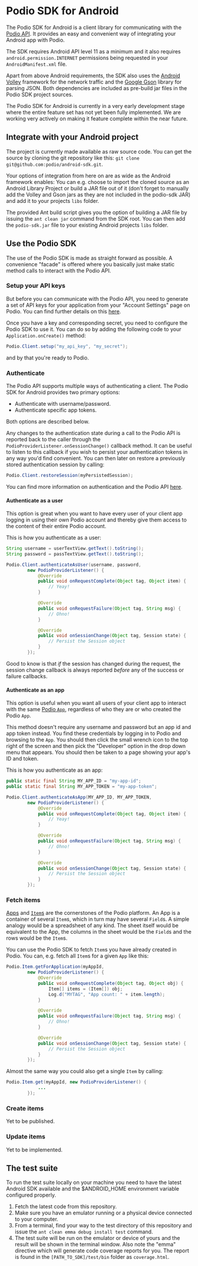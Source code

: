 # Podio SDK for Android #
The Podio SDK for Android is a client library for communicating with the [Podio API](https://developers.podio.com). It provides an easy and convenient way of integrating your Android app with Podio.

The SDK requires Android API level 11 as a minimum and it also requires  `android.permission.INTERNET` permissions being requested in your `AndroidManifest.xml` file.

Apart from above Android requirements, the SDK also uses the [Android Volley](https://android.googlesource.com/platform/frameworks/volley/) framework for the network traffic and the [Google Gson](https://code.google.com/p/google-gson/) library for parsing JSON. Both dependencies are included as pre-build jar files in the Podio SDK project sources.

The Podio SDK for Android is currently in a very early development stage where the entire feature set has not yet been fully implemented. We are working very actively on making it feature complete within the near future.

## Integrate with your Android project ##
The project is currently made available as raw source code. You can get the source by cloning the git repository like this: `git clone git@github.com:podio/android-sdk.git`.

Your options of integration from here on are as wide as the Android framework enables: You can e.g. choose to import the cloned source as an Android Library Project or build a JAR file out of it (don't forget to manually add the Volley and Gson jars as they are not included in the podio-sdk JAR) and add it to your projects `libs` folder.

The provided Ant build script gives you the option of building a JAR file by issuing the `ant clean jar` command from the SDK root. You can then add the `podio-sdk.jar` file to your existing Android projects `libs` folder.

## Use the Podio SDK ##
The use of the Podio SDK is made as straight forward as possible. A convenience "facade" is offered where you basically just make static method calls to interact with the Podio API.

### Setup your API keys ###
But before you can communicate with the Podio API, you need to generate a set of API keys for your application from your "Account Settings" page on Podio. You can find further details on this [here](https://developers.podio.com/api-key).

Once you have a key and corresponding secret, you need to configure the Podio SDK to use it. You can do so by adding the following code to your `Application.onCreate()` method:

```java
Podio.Client.setup("my_api_key", "my_secret");
```

and by that you're ready to Podio.

### Authenticate ###
The Podio API supports multiple ways of authenticating a client. The Podio SDK for Android provides two primary options:

* Authenticate with username/password.
* Authenticate specific app tokens.

Both options are described below.

Any changes to the authentication state during a call to the Podio API is reported back to the caller through the `PodioProviderListener.onSessionChange()` callback method. It can be useful to listen to this callback if you wish to persist your authentication tokens in any way you'd find convenient. You can then later on restore a previously stored authentication session by calling:

```java
Podio.Client.restoreSession(myPersistedSession);
```

You can find more information on authentication and the Podio API [here](https://developers.podio.com/authentication).

#### Authenticate as a user ####
This option is great when you want to have every user of your client app logging in using their own Podio account and thereby give them access to the content of their entire Podio account.

This is how you authenticate as a user:

```java
String username = userTextView.getText().toString();
String password = passTextView.getText().toString();

Podio.Client.authenticateAsUser(username, password,
        new PodioProviderListener() {
            @Override
            public void onRequestComplete(Object tag, Object item) {
                // Yeay!
            }

            @Override
            public void onRequestFailure(Object tag, String msg) {
                // Ohno!
            }

            @Override
            public void onSessionChange(Object tag, Session state) {
                // Persist the Session object
            }
        });
```

Good to know is that *if* the session has changed during the request, the session change callback is always reported *before* any of the success or failure callbacks.

#### Authenticate as an app ####
This option is useful when you want all users of your client app to interact with the same [Podio `App`](https://developers.podio.com/doc/applications), regardless of who they are or who created the Podio `App`. 

This method doesn't require any username and password but an app id and app token instead. You find these credentials by logging in to Podio and browsing to the `App`. You should then click the small wrench icon to the top right of the screen and then pick the "Developer" option in the drop down menu that appears. You should then be taken to a page showing your app's ID and token.

This is how you authenticate as an app:

```java
public static final String MY_APP_ID = "my-app-id";
public static final String MY_APP_TOKEN = "my-app-token";

Podio.Client.authenticateAsApp(MY_APP_ID, MY_APP_TOKEN,
        new PodioProviderListener() {
            @Override
            public void onRequestComplete(Object tag, Object item) {
                // Yeay!
            }

            @Override
            public void onRequestFailure(Object tag, String msg) {
                // Ohno!
            }

            @Override
            public void onSessionChange(Object tag, Session state) {
                // Persist the Session object
            }
        });
```

### Fetch items ###
[Apps](https://developers.podio.com/doc/applications) and [`Item`s](https://developers.podio.com/doc/items) are the cornerstones of the Podio platform. An App is a container of several `Item`s, which in turn may have several `Field`s. A simple analogy would be a spreadsheet of any kind. The sheet itself would be equivalent to the App, the columns in the sheet would be the `Field`s and the rows would be the `Item`s.

You can use the Podio SDK to fetch `Item`s you have already created in Podio. You can, e.g. fetch all `Item`s for a given `App` like this:

```java
Podio.Item.getForApplication(myAppId,
        new PodioProviderListener() {
            @Override
            public void onRequestComplete(Object tag, Object obj) {
                Item[] items = (Item[]) obj;
                Log.d("MYTAG", "App count: " + item.length);
            }

            @Override
            public void onRequestFailure(Object tag, String msg) {
                // Ohno!
            }

            @Override
            public void onSessionChange(Object tag, Session state) {
                // Persist the Session object
            }
        });
```

Almost the same way you could also get a single `Item` by calling:

```java
Podio.Item.get(myAppId, new PodioProviderListener() {
            ...
        });
```

### Create items ###
Yet to be published.

### Update items ###
Yet to be implemented.

## The test suite ##
To run the test suite locally on your machine you need to have the latest Android SDK available and the $ANDROID_HOME environment variable configured properly.

1. Fetch the latest code from this repository.
1. Make sure you have an emulator running or a physical device connected to your computer.
1. From a terminal, find your way to the test directory of this repository and issue the `ant clean emma debug install test` command.
1. The test suite will be run on the emulator or device of yours and the result will be shown in the terminal window. Also note the "emma" directive which will generate code coverage reports for you. The report is found in the `[PATH_TO_SDK]/test/bin` folder as `coverage.html`.
